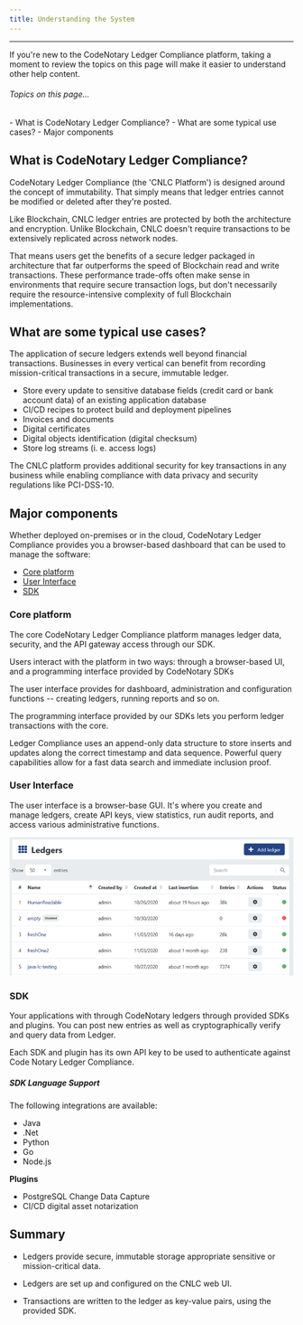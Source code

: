 ```yaml
---
title: Understanding the System
---
```


-------
If you're new to the CodeNotary Ledger Compliance platform, taking a moment to review the topics on this page will make it easier to understand other help content.

###### _Topics on this page..._

<nuxt-link :to="{path: '/help/introduction', hash: 'what-is-codenotary-ledger-compliance'}" v-scroll-to="{el: '#what-is-codenotary-ledger-compliance'}">
	- What is CodeNotary Ledger Compliance?
</nuxt-link>

<nuxt-link :to="{path: '/help/introduction', hash: 'what-are-some-typical-use-cases'}" v-scroll-to="{el: '#what-are-some-typical-use-cases'}">
	- What are some typical use cases?
</nuxt-link>

<nuxt-link :to="{path: '/help/introduction', hash: 'major-components'}" v-scroll-to="{el: '#major-components'}">
	- Major components
</nuxt-link>


## What is CodeNotary Ledger Compliance? 

CodeNotary Ledger Compliance (the 'CNLC Platform') is designed around the concept of immutability. That simply means that ledger entries cannot be modified or deleted after they're posted.

Like Blockchain, CNLC ledger entries are protected by both the architecture and encryption. Unlike Blockchain, CNLC doesn't require transactions to be extensively replicated across network nodes. 

That means users get the benefits of a secure ledger packaged in architecture that far outperforms the speed of Blockchain read and write transactions. These performance trade-offs often make sense in environments that require secure transaction logs, but don't necessarily require the resource-intensive complexity of full Blockchain implementations.

## What are some typical use cases?

The application of secure ledgers extends well beyond financial transactions. Businesses in every vertical can benefit from recording mission-critical transactions in a secure, immutable ledger.

* Store every update to sensitive database fields (credit card or bank account data) of an existing application database
* CI/CD recipes to protect build and deployment pipelines
* Invoices and documents
* Digital certificates 
* Digital objects identification (digital checksum)
* Store log streams (i. e. access logs)

The CNLC platform provides additional security for key transactions in any business while enabling compliance with data privacy and security regulations like PCI-DSS-10.

<a id="major-components" name="major-components">

## Major components

Whether deployed on-premises or in the cloud, CodeNotary Ledger Compliance provides you a browser-based dashboard that can be used to manage the software:

* [Core platform](help/introducton#core-platform)
* [User Interface](help/introducton#user-interface)
* [SDK](help/introducton#sdk)

### Core platform

The core CodeNotary Ledger Compliance platform manages ledger data, security, and the API gateway access through our SDK.

Users interact with the platform in two ways: through a browser-based UI, and a programming interface provided by CodeNotary SDKs

The user interface provides for dashboard, administration and configuration functions -- creating ledgers, running reports and so on.

The programming interface provided by our SDKs lets you perform ledger transactions with the core. 

Ledger Compliance uses an append-only data structure to store inserts and updates along the correct timestamp and data sequence. Powerful query capabilities allow for a fast data search and immediate inclusion proof.

### User Interface

The user interface is a browser-base GUI. It's where you create and manage ledgers, create API keys, view statistics, run audit reports, and access various administrative functions.
<v-img src="/alt_ledger_plain.png" alt="" align="left"> </v-img>

![](assets\images\alt_ledger_plain.png)



### SDK

Your applications with through CodeNotary ledgers through provided SDKs and plugins. You can post new entries as well as cryptographically verify and query data from Ledger.

Each SDK and plugin has its own API key to be used to authenticate against Code Notary Ledger Compliance.

##### SDK Language Support

The following integrations are available:

* Java
* .Net
* Python
* Go
* Node.js

**Plugins**

* PostgreSQL Change Data Capture
* CI/CD digital asset notarization

## Summary

- Ledgers provide secure, immutable storage appropriate sensitive or mission-critical data.

- Ledgers are set up and configured on the CNLC web UI.

- Transactions are written to the ledger as key-value pairs, using the provided SDK.



<!-- | [<< Previous](/help) | [Next>>](/help/overall-status) |
| -------------------- | -----------------------: |
| *About Help*         |  *Home -- System Status* | -->